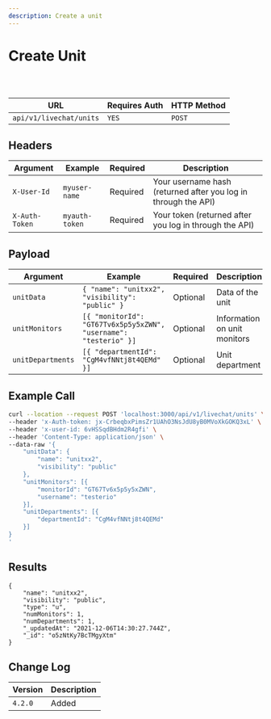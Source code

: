 ```yaml
---
description: Create a unit
---
```


# Create Unit

​​

<figure><img src="https://files.gitbook.com/v0/b/gitbook-28427.appspot.com/o/assets%2F-MWf1K8RJU-TjNEtPxvb%2F-MdYMamkk8ovpBMXvbHS%2F-MdYNoNP9yQ4DY7S9i37%2FEnterprise.jpg?alt=media&#x26;token=181a0d13-d261-4a6e-b4b2-ded19b2d5e32" alt=""><figcaption></figcaption></figure>

| URL                     | Requires Auth | HTTP Method |
| ----------------------- | ------------- | ----------- |
| `api/v1/livechat/units` | `YES`         | `POST`      |

## Headers

| Argument       | Example        | Required | Description                                                    |
| -------------- | -------------- | -------- | -------------------------------------------------------------- |
| `X-User-Id`    | `myuser-name`  | Required | Your username hash (returned after you log in through the API) |
| `X-Auth-Token` | `myauth-token` | Required | Your token (returned after you log in through the API)         |

## Payload

| Argument          | Example                                                          | Required | Description                  |
| ----------------- | ---------------------------------------------------------------- | -------- | ---------------------------- |
| `unitData`        | `{ "name": "unitxx2", "visibility": "public" }`                  | Optional | Data of the unit             |
| `unitMonitors`    | `[{ "monitorId": "GT67Tv6x5p5y5xZWN", "username": "testerio" }]` | Optional | Information on unit monitors |
| `unitDepartments` | `[{ "departmentId": "CgM4vfNNtj8t4QEMd" }]`                      | Optional | Unit department              |

## Example Call

```bash
curl --location --request POST 'localhost:3000/api/v1/livechat/units' \
--header 'x-Auth-token: jx-CrbeqbxPimsZr1UAhO3NsJdU8yB0MVoXkGOKQ3xL' \
--header 'x-user-id: 6vHSSqdBHdm2R4gfi' \
--header 'Content-Type: application/json' \
--data-raw '{
	"unitData": {
        "name": "unitxx2",
        "visibility": "public"
    },
    "unitMonitors": [{
        "monitorId": "GT67Tv6x5p5y5xZWN",
        "username": "testerio"
    }],
    "unitDepartments": [{
        "departmentId": "CgM4vfNNtj8t4QEMd"
    }]
}
'
```

## Results

```
{
    "name": "unitxx2",
    "visibility": "public",
    "type": "u",
    "numMonitors": 1,
    "numDepartments": 1,
    "_updatedAt": "2021-12-06T14:30:27.744Z",
    "_id": "o5zNtKy7BcTMgyXtm"
}
```

## Change Log

| Version | Description |
| ------- | ----------- |
| `4.2.0` | Added       |
